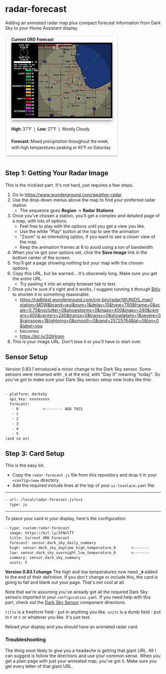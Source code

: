 # radar-forecast
Adding an animated radar map plus compact forecast information from Dark Sky to your Home Assistant display.

![radar-forecast](/radar-forecast.png)

## Step 1: Getting Your Radar Image
This is the trickiest part. It's not hard, just requires a few steps.

1. Go to https://www.wunderground.com/weather-radar
2. Use the drop-down menus above the map to find your preferred radar station
   * The sequence goes **Region** -> **Radar Stations**
3. Once you've chosen a station, you'll get a complex and detailed page of a map, with lots of options.
   * Feel free to play with the options until you get a view you like.
   * Use the white "Play" button at the top to see the animation
   * "Zoom" is an interesting option, if you want to see a closer view of the map
   * Keep the animation frames at 6 to avoid using a ton of bandwidth
4. When you've got your options set, click the **Save Image** link in the bottom center of the screen.
5. You'll get a page showing nothing but your map with the chosen options.
6. Copy this URL, but be warned... it's obscenely long. Make sure you get the *entire* URL.
   * Try pasting it into an empty browser tab to test.
7. Once you're sure it's right and it works, I suggest running it through [Bitly](https://bitly.com) to shorten it to something reasonable.
   * https://radblast.wunderground.com/cgi-bin/radar/WUNIDS_map?station=MDW&brand=wui&num=1&delay=15&type=TR0&frame=0&scale=0.75&noclutter=0&showstorms=0&mapx=400&mapy=240&centerx=400&centery=240&transx=0&transy=0&showlabels=1&severe=0&rainsnow=1&lightning=0&smooth=0&rand=25725764&lat=0&lon=0&label=you
   * becomes
   * https://bit.ly/2QtHrqm
 8. This is your image URL. Don't lose it or you'll have to start over.
 
 ## Sensor Setup
 Version 0.83.1 introduced a minor change to the Dark Sky sensor. Some sensors were renamed with `_0` at the end, with "Day 0" meaning "today". So you've got to make sure your Dark Sky sensor setup now looks like this:
 
 ~~~
 
 - platform: darksky
   api_key: xxxxxxxxx
   forecast:
    - 0           <-------- ADD THIS
    - 1
    - 2
    - 3
    - 4
    - 5
 (and so on)
 ~~~
 
 ## Step 3: Card Setup
 This is the easy bit.
 
 - Copy the `radar-forecast.js` file from this repository and drop it in your `<config>/www` directory.
 - Add the required include lines at the top of your `ui-lovelace.yaml` file:
----
    - url: /local/radar-forecast.js?v=1
      type: js
----
  
To place your card in your display, here's the configuration:

~~~~
- type: custom:radar-forecast
  image: https://bit.ly/2FNnlTT
  title: Current ORD Forecast
  forecast: sensor.dark_sky_daily_summary
  high: sensor.dark_sky_daytime_high_temperature_0       <-------
  low: sensor.dark_sky_overnight_low_temperature_0       <-------
  summary: sensor.dark_sky_summary
  units: F
~~~~

**Version 0.83.1 change** The high and low temperatures now need **`_0`** added to the end of their definition. If you don't change or include this, the card is going to fail and blank out your page. That's not cool at all.

Note that we're assuming you've already got all the required Dark Sky sensors imported in your `configuration.yaml`. If you need help with this part, check out the [Dark Sky Sensor](https://www.home-assistant.io/components/sensor.darksky/) component directions.

`title` is a freeform field - put in anything you like.
`units` is a dumb field - put in `F` or `C` or whatever you like. It's just text.

Reload your display and you should have an animated radar card. 

### Troubleshooting
The thing most likely to give you a headache is getting that giant URL. All I can suggest is follow the directions and use your common sense. When you get a plain page with just your animated map, you've got it. Make sure you get every letter of that giant URL.
